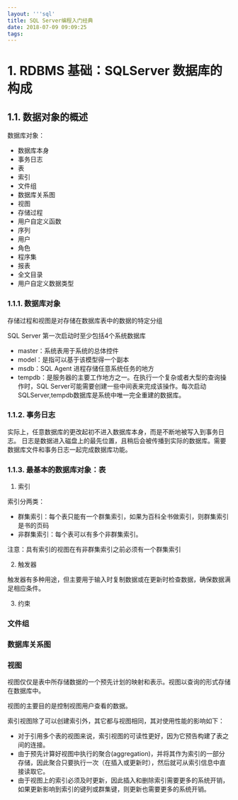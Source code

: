 ```yaml
---
layout: '''sql'
title: SQL Server编程入门经典
date: 2018-07-09 09:09:25
tags:
---
```


# 1. RDBMS 基础：SQLServer 数据库的构成

## 1.1. 数据对象的概述

数据库对象：

- 数据库本身
- 事务日志
- 表
- 索引
- 文件组
- 数据库关系图
- 视图
- 存储过程
- 用户自定义函数
- 序列
- 用户
- 角色
- 程序集
- 报表
- 全文目录
- 用户自定义数据类型

### 1.1.1. 数据库对象

存储过程和视图是对存储在数据库表中的数据的特定分组

SQL Server 第一次启动时至少包括4个系统数据库

- master：系统表用于系统的总体控件
- model：是指可以基于该模型得一个副本
- msdb：SQL Agent 进程存储任意系统任务的地方
- tempdb：是服务器的主要工作地方之一。在执行一个复杂或者大型的查询操作时，SQL Server可能需要创建一些中间表来完成该操作。每次启动SQLServer,tempdb数据库是系统中唯一完全重建的数据库。

### 1.1.2. 事务日志

实际上，任意数据库的更改起初不进入数据库本身，而是不断地被写入到事务日志。
日志是数据进入磁盘上的最先位置，且稍后会被传播到实际的数据库。需要数据库文件和事务日志一起完成数据库功能。

### 1.1.3. 最基本的数据库对象：表

1. 索引

索引分两类：

- 群集索引：每个表只能有一个群集索引，如果为百科全书做索引，则群集索引是书的页码
- 非群集索引：每个表可以有多个非群集索引。

注意：具有索引的视图在有非群集索引之前必须有一个群集索引

2. 触发器

触发器有多种用途，但主要用于输入时复制数据或在更新时检查数据，确保数据满足相应条件。

3. 约束

### 文件组

### 数据库关系图

### 视图

视图仅仅是表中所存储数据的一个预先计划的映射和表示。视图以查询的形式存储在数据库中。

视图的主要目的是控制视图用户查看的数据。

索引视图除了可以创建索引外，其它都与视图相同，其对使用性能的影响如下：

- 对于引用多个表的视图来说，索引视图的可读性更好，因为它预告构建了表之间的连接。
- 由于预先计算好视图中执行的聚合(aggregation)，并将其作为索引的一部分存储，因此聚合只要执行一次（在插入或更新时），然后就可从索引信息中直接读取它。
- 由于视图上的索引必须及时更新，因此插入和删除索引需要更多的系统开销，如果更新影响到索引的键列或群集键，则更新也需要更多的系统开销。




